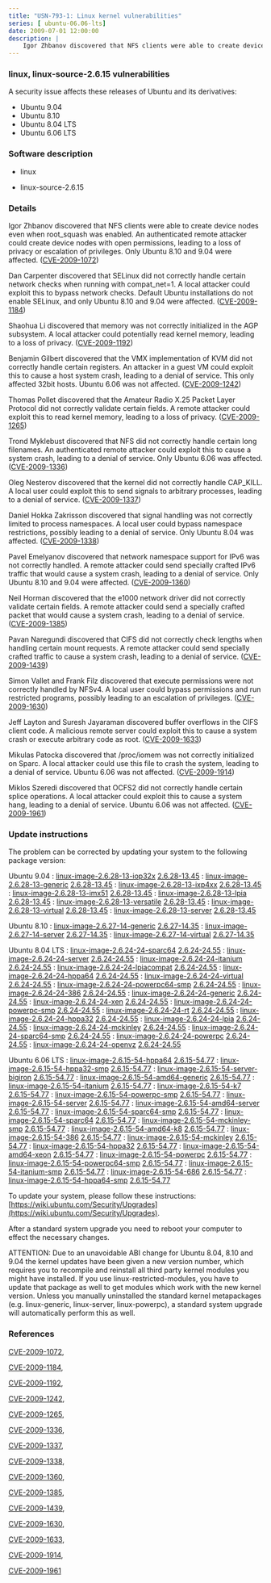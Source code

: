 ```yaml
---
title: "USN-793-1: Linux kernel vulnerabilities"
series: [ ubuntu-06.06-lts]
date: 2009-07-01 12:00:00
description: |
    Igor Zhbanov discovered that NFS clients were able to create device nodes even when root_squash was enabled.  An authenticated remote attacker could create device nodes with open permissions, leading to a loss of privacy or escalation of privileges. Only Ubuntu 8.10 and 9.04 were affected. ([CVE-2009-1072](http://people.ubuntu.com/~ubuntu-security/cve/CVE-2009-1072))
--- 
```

 
### linux, linux-source-2.6.15 vulnerabilities

A security issue affects these releases of Ubuntu and its derivatives:

* Ubuntu 9.04
* Ubuntu 8.10
* Ubuntu 8.04 LTS
* Ubuntu 6.06 LTS

### Software description

* linux 

* linux-source-2.6.15 

### Details

Igor Zhbanov discovered that NFS clients were able to create device nodes even when root_squash was enabled. An authenticated remote attacker could create device nodes with open permissions, leading to a loss of privacy or escalation of privileges. Only Ubuntu 8.10 and 9.04 were affected. ([CVE-2009-1072](http://people.ubuntu.com/~ubuntu-security/cve/CVE-2009-1072))

Dan Carpenter discovered that SELinux did not correctly handle certain network checks when running with compat_net=1. A local attacker could exploit this to bypass network checks. Default Ubuntu installations do not enable SELinux, and only Ubuntu 8.10 and 9.04 were affected. ([CVE-2009-1184](http://people.ubuntu.com/~ubuntu-security/cve/CVE-2009-1184))

Shaohua Li discovered that memory was not correctly initialized in the AGP subsystem. A local attacker could potentially read kernel memory, leading to a loss of privacy. ([CVE-2009-1192](http://people.ubuntu.com/~ubuntu-security/cve/CVE-2009-1192))

Benjamin Gilbert discovered that the VMX implementation of KVM did not correctly handle certain registers. An attacker in a guest VM could exploit this to cause a host system crash, leading to a denial of service. This only affected 32bit hosts. Ubuntu 6.06 was not affected. ([CVE-2009-1242](http://people.ubuntu.com/~ubuntu-security/cve/CVE-2009-1242))

Thomas Pollet discovered that the Amateur Radio X.25 Packet Layer Protocol did not correctly validate certain fields. A remote attacker could exploit this to read kernel memory, leading to a loss of privacy. ([CVE-2009-1265](http://people.ubuntu.com/~ubuntu-security/cve/CVE-2009-1265))

Trond Myklebust discovered that NFS did not correctly handle certain long filenames. An authenticated remote attacker could exploit this to cause a system crash, leading to a denial of service. Only Ubuntu 6.06 was affected. ([CVE-2009-1336](http://people.ubuntu.com/~ubuntu-security/cve/CVE-2009-1336))

Oleg Nesterov discovered that the kernel did not correctly handle CAP_KILL. A local user could exploit this to send signals to arbitrary processes, leading to a denial of service. ([CVE-2009-1337](http://people.ubuntu.com/~ubuntu-security/cve/CVE-2009-1337))

Daniel Hokka Zakrisson discovered that signal handling was not correctly limited to process namespaces. A local user could bypass namespace restrictions, possibly leading to a denial of service. Only Ubuntu 8.04 was affected. ([CVE-2009-1338](http://people.ubuntu.com/~ubuntu-security/cve/CVE-2009-1338))

Pavel Emelyanov discovered that network namespace support for IPv6 was not correctly handled. A remote attacker could send specially crafted IPv6 traffic that would cause a system crash, leading to a denial of service. Only Ubuntu 8.10 and 9.04 were affected. ([CVE-2009-1360](http://people.ubuntu.com/~ubuntu-security/cve/CVE-2009-1360))

Neil Horman discovered that the e1000 network driver did not correctly validate certain fields. A remote attacker could send a specially crafted packet that would cause a system crash, leading to a denial of service. ([CVE-2009-1385](http://people.ubuntu.com/~ubuntu-security/cve/CVE-2009-1385))

Pavan Naregundi discovered that CIFS did not correctly check lengths when handling certain mount requests. A remote attacker could send specially crafted traffic to cause a system crash, leading to a denial of service. ([CVE-2009-1439](http://people.ubuntu.com/~ubuntu-security/cve/CVE-2009-1439))

Simon Vallet and Frank Filz discovered that execute permissions were not correctly handled by NFSv4. A local user could bypass permissions and run restricted programs, possibly leading to an escalation of privileges. ([CVE-2009-1630](http://people.ubuntu.com/~ubuntu-security/cve/CVE-2009-1630))

Jeff Layton and Suresh Jayaraman discovered buffer overflows in the CIFS client code. A malicious remote server could exploit this to cause a system crash or execute arbitrary code as root. ([CVE-2009-1633](http://people.ubuntu.com/~ubuntu-security/cve/CVE-2009-1633))

Mikulas Patocka discovered that /proc/iomem was not correctly initialized on Sparc. A local attacker could use this file to crash the system, leading to a denial of service. Ubuntu 6.06 was not affected. ([CVE-2009-1914](http://people.ubuntu.com/~ubuntu-security/cve/CVE-2009-1914))

Miklos Szeredi discovered that OCFS2 did not correctly handle certain splice operations. A local attacker could exploit this to cause a system hang, leading to a denial of service. Ubuntu 6.06 was not affected. ([CVE-2009-1961](http://people.ubuntu.com/~ubuntu-security/cve/CVE-2009-1961)) 

### Update instructions

The problem can be corrected by updating your system to the following package version:

Ubuntu 9.04
 : [linux-image-2.6.28-13-iop32x](https://launchpad.net/ubuntu/+source/linux) <span> [2.6.28-13.45](https://launchpad.net/ubuntu/+source/linux/2.6.28-13.45) </span> 
 : [linux-image-2.6.28-13-generic](https://launchpad.net/ubuntu/+source/linux) <span> [2.6.28-13.45](https://launchpad.net/ubuntu/+source/linux/2.6.28-13.45) </span> 
 : [linux-image-2.6.28-13-ixp4xx](https://launchpad.net/ubuntu/+source/linux) <span> [2.6.28-13.45](https://launchpad.net/ubuntu/+source/linux/2.6.28-13.45) </span> 
 : [linux-image-2.6.28-13-imx51](https://launchpad.net/ubuntu/+source/linux) <span> [2.6.28-13.45](https://launchpad.net/ubuntu/+source/linux/2.6.28-13.45) </span> 
 : [linux-image-2.6.28-13-lpia](https://launchpad.net/ubuntu/+source/linux) <span> [2.6.28-13.45](https://launchpad.net/ubuntu/+source/linux/2.6.28-13.45) </span> 
 : [linux-image-2.6.28-13-versatile](https://launchpad.net/ubuntu/+source/linux) <span> [2.6.28-13.45](https://launchpad.net/ubuntu/+source/linux/2.6.28-13.45) </span> 
 : [linux-image-2.6.28-13-virtual](https://launchpad.net/ubuntu/+source/linux) <span> [2.6.28-13.45](https://launchpad.net/ubuntu/+source/linux/2.6.28-13.45) </span> 
 : [linux-image-2.6.28-13-server](https://launchpad.net/ubuntu/+source/linux) <span> [2.6.28-13.45](https://launchpad.net/ubuntu/+source/linux/2.6.28-13.45) </span> 

Ubuntu 8.10
 : [linux-image-2.6.27-14-generic](https://launchpad.net/ubuntu/+source/linux) <span> [2.6.27-14.35](https://launchpad.net/ubuntu/+source/linux/2.6.27-14.35) </span> 
 : [linux-image-2.6.27-14-server](https://launchpad.net/ubuntu/+source/linux) <span> [2.6.27-14.35](https://launchpad.net/ubuntu/+source/linux/2.6.27-14.35) </span> 
 : [linux-image-2.6.27-14-virtual](https://launchpad.net/ubuntu/+source/linux) <span> [2.6.27-14.35](https://launchpad.net/ubuntu/+source/linux/2.6.27-14.35) </span> 

Ubuntu 8.04 LTS
 : [linux-image-2.6.24-24-sparc64](https://launchpad.net/ubuntu/+source/linux) <span> [2.6.24-24.55](https://launchpad.net/ubuntu/+source/linux/2.6.24-24.55) </span> 
 : [linux-image-2.6.24-24-server](https://launchpad.net/ubuntu/+source/linux) <span> [2.6.24-24.55](https://launchpad.net/ubuntu/+source/linux/2.6.24-24.55) </span> 
 : [linux-image-2.6.24-24-itanium](https://launchpad.net/ubuntu/+source/linux) <span> [2.6.24-24.55](https://launchpad.net/ubuntu/+source/linux/2.6.24-24.55) </span> 
 : [linux-image-2.6.24-24-lpiacompat](https://launchpad.net/ubuntu/+source/linux) <span> [2.6.24-24.55](https://launchpad.net/ubuntu/+source/linux/2.6.24-24.55) </span> 
 : [linux-image-2.6.24-24-hppa64](https://launchpad.net/ubuntu/+source/linux) <span> [2.6.24-24.55](https://launchpad.net/ubuntu/+source/linux/2.6.24-24.55) </span> 
 : [linux-image-2.6.24-24-virtual](https://launchpad.net/ubuntu/+source/linux) <span> [2.6.24-24.55](https://launchpad.net/ubuntu/+source/linux/2.6.24-24.55) </span> 
 : [linux-image-2.6.24-24-powerpc64-smp](https://launchpad.net/ubuntu/+source/linux) <span> [2.6.24-24.55](https://launchpad.net/ubuntu/+source/linux/2.6.24-24.55) </span> 
 : [linux-image-2.6.24-24-386](https://launchpad.net/ubuntu/+source/linux) <span> [2.6.24-24.55](https://launchpad.net/ubuntu/+source/linux/2.6.24-24.55) </span> 
 : [linux-image-2.6.24-24-generic](https://launchpad.net/ubuntu/+source/linux) <span> [2.6.24-24.55](https://launchpad.net/ubuntu/+source/linux/2.6.24-24.55) </span> 
 : [linux-image-2.6.24-24-xen](https://launchpad.net/ubuntu/+source/linux) <span> [2.6.24-24.55](https://launchpad.net/ubuntu/+source/linux/2.6.24-24.55) </span> 
 : [linux-image-2.6.24-24-powerpc-smp](https://launchpad.net/ubuntu/+source/linux) <span> [2.6.24-24.55](https://launchpad.net/ubuntu/+source/linux/2.6.24-24.55) </span> 
 : [linux-image-2.6.24-24-rt](https://launchpad.net/ubuntu/+source/linux) <span> [2.6.24-24.55](https://launchpad.net/ubuntu/+source/linux/2.6.24-24.55) </span> 
 : [linux-image-2.6.24-24-hppa32](https://launchpad.net/ubuntu/+source/linux) <span> [2.6.24-24.55](https://launchpad.net/ubuntu/+source/linux/2.6.24-24.55) </span> 
 : [linux-image-2.6.24-24-lpia](https://launchpad.net/ubuntu/+source/linux) <span> [2.6.24-24.55](https://launchpad.net/ubuntu/+source/linux/2.6.24-24.55) </span> 
 : [linux-image-2.6.24-24-mckinley](https://launchpad.net/ubuntu/+source/linux) <span> [2.6.24-24.55](https://launchpad.net/ubuntu/+source/linux/2.6.24-24.55) </span> 
 : [linux-image-2.6.24-24-sparc64-smp](https://launchpad.net/ubuntu/+source/linux) <span> [2.6.24-24.55](https://launchpad.net/ubuntu/+source/linux/2.6.24-24.55) </span> 
 : [linux-image-2.6.24-24-powerpc](https://launchpad.net/ubuntu/+source/linux) <span> [2.6.24-24.55](https://launchpad.net/ubuntu/+source/linux/2.6.24-24.55) </span> 
 : [linux-image-2.6.24-24-openvz](https://launchpad.net/ubuntu/+source/linux) <span> [2.6.24-24.55](https://launchpad.net/ubuntu/+source/linux/2.6.24-24.55) </span> 

Ubuntu 6.06 LTS
 : [linux-image-2.6.15-54-hppa64](https://launchpad.net/ubuntu/+source/linux-source-2.6.15) <span> [2.6.15-54.77](https://launchpad.net/ubuntu/+source/linux-source-2.6.15/2.6.15-54.77) </span> 
 : [linux-image-2.6.15-54-hppa32-smp](https://launchpad.net/ubuntu/+source/linux-source-2.6.15) <span> [2.6.15-54.77](https://launchpad.net/ubuntu/+source/linux-source-2.6.15/2.6.15-54.77) </span> 
 : [linux-image-2.6.15-54-server-bigiron](https://launchpad.net/ubuntu/+source/linux-source-2.6.15) <span> [2.6.15-54.77](https://launchpad.net/ubuntu/+source/linux-source-2.6.15/2.6.15-54.77) </span> 
 : [linux-image-2.6.15-54-amd64-generic](https://launchpad.net/ubuntu/+source/linux-source-2.6.15) <span> [2.6.15-54.77](https://launchpad.net/ubuntu/+source/linux-source-2.6.15/2.6.15-54.77) </span> 
 : [linux-image-2.6.15-54-itanium](https://launchpad.net/ubuntu/+source/linux-source-2.6.15) <span> [2.6.15-54.77](https://launchpad.net/ubuntu/+source/linux-source-2.6.15/2.6.15-54.77) </span> 
 : [linux-image-2.6.15-54-k7](https://launchpad.net/ubuntu/+source/linux-source-2.6.15) <span> [2.6.15-54.77](https://launchpad.net/ubuntu/+source/linux-source-2.6.15/2.6.15-54.77) </span> 
 : [linux-image-2.6.15-54-powerpc-smp](https://launchpad.net/ubuntu/+source/linux-source-2.6.15) <span> [2.6.15-54.77](https://launchpad.net/ubuntu/+source/linux-source-2.6.15/2.6.15-54.77) </span> 
 : [linux-image-2.6.15-54-server](https://launchpad.net/ubuntu/+source/linux-source-2.6.15) <span> [2.6.15-54.77](https://launchpad.net/ubuntu/+source/linux-source-2.6.15/2.6.15-54.77) </span> 
 : [linux-image-2.6.15-54-amd64-server](https://launchpad.net/ubuntu/+source/linux-source-2.6.15) <span> [2.6.15-54.77](https://launchpad.net/ubuntu/+source/linux-source-2.6.15/2.6.15-54.77) </span> 
 : [linux-image-2.6.15-54-sparc64-smp](https://launchpad.net/ubuntu/+source/linux-source-2.6.15) <span> [2.6.15-54.77](https://launchpad.net/ubuntu/+source/linux-source-2.6.15/2.6.15-54.77) </span> 
 : [linux-image-2.6.15-54-sparc64](https://launchpad.net/ubuntu/+source/linux-source-2.6.15) <span> [2.6.15-54.77](https://launchpad.net/ubuntu/+source/linux-source-2.6.15/2.6.15-54.77) </span> 
 : [linux-image-2.6.15-54-mckinley-smp](https://launchpad.net/ubuntu/+source/linux-source-2.6.15) <span> [2.6.15-54.77](https://launchpad.net/ubuntu/+source/linux-source-2.6.15/2.6.15-54.77) </span> 
 : [linux-image-2.6.15-54-amd64-k8](https://launchpad.net/ubuntu/+source/linux-source-2.6.15) <span> [2.6.15-54.77](https://launchpad.net/ubuntu/+source/linux-source-2.6.15/2.6.15-54.77) </span> 
 : [linux-image-2.6.15-54-386](https://launchpad.net/ubuntu/+source/linux-source-2.6.15) <span> [2.6.15-54.77](https://launchpad.net/ubuntu/+source/linux-source-2.6.15/2.6.15-54.77) </span> 
 : [linux-image-2.6.15-54-mckinley](https://launchpad.net/ubuntu/+source/linux-source-2.6.15) <span> [2.6.15-54.77](https://launchpad.net/ubuntu/+source/linux-source-2.6.15/2.6.15-54.77) </span> 
 : [linux-image-2.6.15-54-hppa32](https://launchpad.net/ubuntu/+source/linux-source-2.6.15) <span> [2.6.15-54.77](https://launchpad.net/ubuntu/+source/linux-source-2.6.15/2.6.15-54.77) </span> 
 : [linux-image-2.6.15-54-amd64-xeon](https://launchpad.net/ubuntu/+source/linux-source-2.6.15) <span> [2.6.15-54.77](https://launchpad.net/ubuntu/+source/linux-source-2.6.15/2.6.15-54.77) </span> 
 : [linux-image-2.6.15-54-powerpc](https://launchpad.net/ubuntu/+source/linux-source-2.6.15) <span> [2.6.15-54.77](https://launchpad.net/ubuntu/+source/linux-source-2.6.15/2.6.15-54.77) </span> 
 : [linux-image-2.6.15-54-powerpc64-smp](https://launchpad.net/ubuntu/+source/linux-source-2.6.15) <span> [2.6.15-54.77](https://launchpad.net/ubuntu/+source/linux-source-2.6.15/2.6.15-54.77) </span> 
 : [linux-image-2.6.15-54-itanium-smp](https://launchpad.net/ubuntu/+source/linux-source-2.6.15) <span> [2.6.15-54.77](https://launchpad.net/ubuntu/+source/linux-source-2.6.15/2.6.15-54.77) </span> 
 : [linux-image-2.6.15-54-686](https://launchpad.net/ubuntu/+source/linux-source-2.6.15) <span> [2.6.15-54.77](https://launchpad.net/ubuntu/+source/linux-source-2.6.15/2.6.15-54.77) </span> 
 : [linux-image-2.6.15-54-hppa64-smp](https://launchpad.net/ubuntu/+source/linux-source-2.6.15) <span> [2.6.15-54.77](https://launchpad.net/ubuntu/+source/linux-source-2.6.15/2.6.15-54.77) </span> 

To update your system, please follow these instructions: [https://wiki.ubuntu.com/Security/Upgrades](https://wiki.ubuntu.com/Security/Upgrades).

After a standard system upgrade you need to reboot your computer to effect the necessary changes.

ATTENTION: Due to an unavoidable ABI change for Ubuntu 8.04, 8.10 and 9.04 the kernel updates have been given a new version number, which requires you to recompile and reinstall all third party kernel modules you might have installed. If you use linux-restricted-modules, you have to update that package as well to get modules which work with the new kernel version. Unless you manually uninstalled the standard kernel metapackages (e.g. linux-generic, linux-server, linux-powerpc), a standard system upgrade will automatically perform this as well. 

### References

 [CVE-2009-1072](http://people.ubuntu.com/~ubuntu-security/cve/CVE-2009-1072), 

 [CVE-2009-1184](http://people.ubuntu.com/~ubuntu-security/cve/CVE-2009-1184), 

 [CVE-2009-1192](http://people.ubuntu.com/~ubuntu-security/cve/CVE-2009-1192), 

 [CVE-2009-1242](http://people.ubuntu.com/~ubuntu-security/cve/CVE-2009-1242), 

 [CVE-2009-1265](http://people.ubuntu.com/~ubuntu-security/cve/CVE-2009-1265), 

 [CVE-2009-1336](http://people.ubuntu.com/~ubuntu-security/cve/CVE-2009-1336), 

 [CVE-2009-1337](http://people.ubuntu.com/~ubuntu-security/cve/CVE-2009-1337), 

 [CVE-2009-1338](http://people.ubuntu.com/~ubuntu-security/cve/CVE-2009-1338), 

 [CVE-2009-1360](http://people.ubuntu.com/~ubuntu-security/cve/CVE-2009-1360), 

 [CVE-2009-1385](http://people.ubuntu.com/~ubuntu-security/cve/CVE-2009-1385), 

 [CVE-2009-1439](http://people.ubuntu.com/~ubuntu-security/cve/CVE-2009-1439), 

 [CVE-2009-1630](http://people.ubuntu.com/~ubuntu-security/cve/CVE-2009-1630), 

 [CVE-2009-1633](http://people.ubuntu.com/~ubuntu-security/cve/CVE-2009-1633), 

 [CVE-2009-1914](http://people.ubuntu.com/~ubuntu-security/cve/CVE-2009-1914), 

 [CVE-2009-1961](http://people.ubuntu.com/~ubuntu-security/cve/CVE-2009-1961)
 
